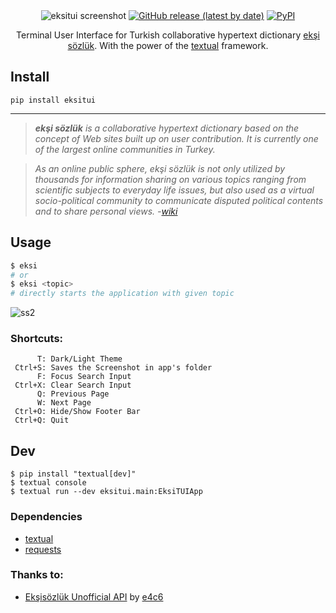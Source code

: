 <div align="center">
<img src="https://user-images.githubusercontent.com/16024979/203560629-9138dfc5-dd6f-492a-be2a-0f2ef168c1b4.png" alt="eksitui screenshot"/>
<a href="https://github.com/agmmnn/eksitui/releases">
<img alt="GitHub release (latest by date)" src="https://img.shields.io/github/v/release/agmmnn/eksitui"></a>
<a href="https://pypi.org/project/eksitui/">
<img alt="PyPI" src="https://img.shields.io/pypi/v/eksitui"></a>

Terminal User Interface for Turkish collaborative hypertext dictionary [ekşi sözlük](https://eksisozluk.com/). With the power of the [textual](https://github.com/Textualize/textual) framework.

</div>

## Install

```
pip install eksitui
```

---

> _**ekşi sözlük** is a collaborative hypertext dictionary based on the concept of Web sites built up on user contribution. It is currently one of the largest online communities in Turkey._

> _As an online public sphere, ekşi sözlük is not only utilized by thousands for information sharing on various topics ranging from scientific subjects to everyday life issues, but also used as a virtual socio-political community to communicate disputed political contents and to share personal views. -[wiki](https://en.wikipedia.org/wiki/Ek%C5%9Fi_S%C3%B6zl%C3%BCk)_

## Usage

```python
$ eksi
# or
$ eksi <topic>
# directly starts the application with given topic
```

![ss2](https://user-images.githubusercontent.com/16024979/203432272-dfa799ac-e3d4-4320-85a2-1bb6855cf843.png)

### Shortcuts:

```
      T: Dark/Light Theme
 Ctrl+S: Saves the Screenshot in app's folder
      F: Focus Search Input
 Ctrl+X: Clear Search Input
      Q: Previous Page
      W: Next Page
 Ctrl+O: Hide/Show Footer Bar
 Ctrl+Q: Quit
```

## Dev

```
$ pip install "textual[dev]"
$ textual console
$ textual run --dev eksitui.main:EksiTUIApp
```

### Dependencies

- [textual](https://pypi.org/project/textual/)
- [requests](https://pypi.org/project/requests/)

### Thanks to:

- [Ekşisözlük Unofficial API](https://github.com/e4c6/eksi_unofficial_api) by [e4c6](https://github.com/e4c6)
